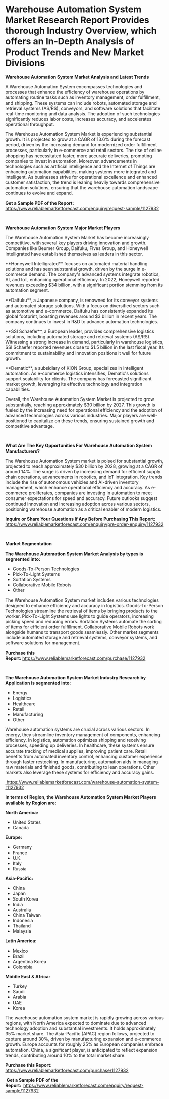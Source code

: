 <p><h1>Warehouse Automation System Market Research Report Provides thorough Industry Overview, which offers an In-Depth Analysis of Product Trends and New Market Divisions</h1></p><p><strong>Warehouse Automation System Market Analysis and Latest Trends</strong></p>
<p><p>A Warehouse Automation System encompasses technologies and processes that enhance the efficiency of warehouse operations by automating routine tasks such as inventory management, order fulfillment, and shipping. These systems can include robots, automated storage and retrieval systems (AS/RS), conveyors, and software solutions that facilitate real-time monitoring and data analysis. The adoption of such technologies significantly reduces labor costs, increases accuracy, and accelerates operational throughput.</p><p>The Warehouse Automation System Market is experiencing substantial growth. It is projected to grow at a CAGR of 13.6% during the forecast period, driven by the increasing demand for modernized order fulfillment processes, particularly in e-commerce and retail sectors. The rise of online shopping has necessitated faster, more accurate deliveries, prompting companies to invest in automation. Moreover, advancements in technologies such as artificial intelligence and the Internet of Things are enhancing automation capabilities, making systems more integrated and intelligent. As businesses strive for operational excellence and enhanced customer satisfaction, the trend is leaning heavily towards comprehensive automation solutions, ensuring that the warehouse automation landscape continues to evolve and expand.</p></p>
<p><strong>Get a Sample PDF of the Report:&nbsp;</strong> <a href="https://www.reliablemarketforecast.com/enquiry/request-sample/1127932?utm_campaign=2450&utm_medium=2&utm_source=Github&utm_content=ia&utm_term=17042025&utm_id=warehouse-automation-system">https://www.reliablemarketforecast.com/enquiry/request-sample/1127932</a></p>
<p>&nbsp;</p>
<p><strong>Warehouse Automation System Major Market Players</strong></p>
<p><p>The Warehouse Automation System Market has become increasingly competitive, with several key players driving innovation and growth. Companies like Beumer Group, Daifuku, Fives Group, and Honeywell Intelligrated have established themselves as leaders in this sector.</p><p>**Honeywell Intelligrated** focuses on automated material handling solutions and has seen substantial growth, driven by the surge in e-commerce demand. The company's advanced systems integrate robotics, AI, and IoT, enhancing operational efficiency. In 2022, Honeywell reported revenues exceeding $34 billion, with a significant portion stemming from its automation segment.</p><p>**Daifuku**, a Japanese company, is renowned for its conveyor systems and automated storage solutions. With a focus on diversified sectors such as automotive and e-commerce, Daifuku has consistently expanded its global footprint, boasting revenues around $3 billion in recent years. The company continues to invest in R&D to advance automation technologies.</p><p>**SSI Schaefer**, a European leader, provides comprehensive logistics solutions, including automated storage and retrieval systems (AS/RS). Witnessing a strong increase in demand, particularly in warehouse logistics, SSI Schaefer reported revenues close to $1.5 billion in the last fiscal year. Its commitment to sustainability and innovation positions it well for future growth.</p><p>**Dematic**, a subsidiary of KION Group, specializes in intelligent automation. As e-commerce logistics intensifies, Dematic's solutions support scalability for clients. The company has forecasted significant market growth, leveraging its effective technology and integration capabilities.</p><p>Overall, the Warehouse Automation System Market is projected to grow substantially, reaching approximately $30 billion by 2027. This growth is fueled by the increasing need for operational efficiency and the adoption of advanced technologies across various industries. Major players are well-positioned to capitalize on these trends, ensuring sustained growth and competitive advantage.</p></p>
<p>&nbsp;</p>
<p><strong>What Are The Key Opportunities For Warehouse Automation System Manufacturers?</strong></p>
<p><p>The Warehouse Automation System market is poised for substantial growth, projected to reach approximately $30 billion by 2028, growing at a CAGR of around 14%. The surge is driven by increasing demand for efficient supply chain operations, advancements in robotics, and IoT integration. Key trends include the rise of autonomous vehicles and AI-driven inventory management, which enhance operational efficiency and accuracy. As e-commerce proliferates, companies are investing in automation to meet consumer expectations for speed and accuracy. Future outlooks suggest continued innovation and increasing adoption across various sectors, positioning warehouse automation as a critical enabler of modern logistics.</p></p>
<p><strong>Inquire or Share Your Questions If Any Before Purchasing This Report:</strong> <a href="https://www.reliablemarketforecast.com/enquiry/pre-order-enquiry/1127932?utm_campaign=2450&utm_medium=2&utm_source=Github&utm_content=ia&utm_term=17042025&utm_id=warehouse-automation-system">https://www.reliablemarketforecast.com/enquiry/pre-order-enquiry/1127932</a></p>
<p>&nbsp;</p>
<p><strong>Market Segmentation</strong></p>
<p><strong>The Warehouse Automation System Market Analysis by types is segmented into:</strong></p>
<p><ul><li>Goods-To-Person Technologies</li><li>Pick-To-Light Systems</li><li>Sortation Systems</li><li>Collaborative Mobile Robots</li><li>Other</li></ul></p>
<p><p>The Warehouse Automation System market includes various technologies designed to enhance efficiency and accuracy in logistics. Goods-To-Person Technologies streamline the retrieval of items by bringing products to the worker. Pick-To-Light Systems use lights to guide operators, increasing picking speed and reducing errors. Sortation Systems automate the sorting of items for efficient order fulfillment. Collaborative Mobile Robots work alongside humans to transport goods seamlessly. Other market segments include automated storage and retrieval systems, conveyor systems, and software solutions for management.</p></p>
<p><strong>Purchase this Report:&nbsp;</strong><a href="https://www.reliablemarketforecast.com/purchase/1127932?utm_campaign=2450&utm_medium=2&utm_source=Github&utm_content=ia&utm_term=17042025&utm_id=warehouse-automation-system">https://www.reliablemarketforecast.com/purchase/1127932</a></p>
<p>&nbsp;</p>
<p><strong>The Warehouse Automation System Market Industry Research by Application is segmented into:</strong></p>
<p><ul><li>Energy</li><li>Logistics</li><li>Healthcare</li><li>Retail</li><li>Manufacturing</li><li>Other</li></ul></p>
<p><p>Warehouse automation systems are crucial across various sectors. In energy, they streamline inventory management of components, enhancing efficiency. In logistics, automation optimizes shipping and receiving processes, speeding up deliveries. In healthcare, these systems ensure accurate tracking of medical supplies, improving patient care. Retail benefits from automated inventory control, enhancing customer experience through faster restocking. In manufacturing, automation aids in managing raw materials and finished goods, contributing to lean operations. Other markets also leverage these systems for efficiency and accuracy gains.</p></p>
<p><a href="https://www.reliablemarketforecast.com/warehouse-automation-system-r1127932?utm_campaign=2450&utm_medium=2&utm_source=Github&utm_content=ia&utm_term=17042025&utm_id=warehouse-automation-system">&nbsp;https://www.reliablemarketforecast.com/warehouse-automation-system-r1127932</a></p>
<p><strong>In terms of Region, the Warehouse Automation System Market Players available by Region are:</strong></p>
<p>
    <p> <strong> North America: </strong>
        <ul>
            <li>United States</li>
            <li>Canada</li>
        </ul>
        </p> 
    <p> <strong> Europe: </strong>
        <ul>
            <li>Germany</li>
            <li>France</li>
            <li>U.K.</li>
            <li>Italy</li>
            <li>Russia</li>
        </ul>
        </p> 
    <p> <strong> Asia-Pacific: </strong>
        <ul>
            <li>China</li>
            <li>Japan</li>
            <li>South Korea</li>
            <li>India</li>
            <li>Australia</li>
            <li>China Taiwan</li>
            <li>Indonesia</li>
            <li>Thailand</li>
            <li>Malaysia</li>
        </ul>
        </p> 
    <p> <strong> Latin America: </strong>
        <ul>
            <li>Mexico</li>
            <li>Brazil</li>
            <li>Argentina Korea</li>
            <li>Colombia</li>
        </ul>
        </p> 
    <p> <strong> Middle East & Africa: </strong>
        <ul>
            <li>Turkey</li>
            <li>Saudi</li>
            <li>Arabia</li>
            <li>UAE</li>
            <li>Korea</li>
        </ul>
    </p>
    </p>
<p><p>The warehouse automation system market is rapidly growing across various regions, with North America expected to dominate due to advanced technology adoption and substantial investments. It holds approximately 35% market share. The Asia-Pacific (APAC) region follows, projected to capture around 30%, driven by manufacturing expansion and e-commerce growth. Europe accounts for roughly 25% as European companies embrace automation. China, a significant player, is anticipated to reflect expansion trends, contributing around 10% to the total market share.</p></p>
<p><strong>Purchase this Report: </strong><a href="https://www.reliablemarketforecast.com/purchase/1127932?utm_campaign=2450&utm_medium=2&utm_source=Github&utm_content=ia&utm_term=17042025&utm_id=warehouse-automation-system">https://www.reliablemarketforecast.com/purchase/1127932</a></p>
<p>&nbsp;<strong>Get a Sample PDF of the Report:&nbsp;&nbsp;</strong><a href="https://www.reliablemarketforecast.com/enquiry/request-sample/1127932?utm_campaign=2450&utm_medium=2&utm_source=Github&utm_content=ia&utm_term=17042025&utm_id=warehouse-automation-system">https://www.reliablemarketforecast.com/enquiry/request-sample/1127932</a></p>
<p><strong></strong></p>
<p><p></p><p></p><p></p></p>